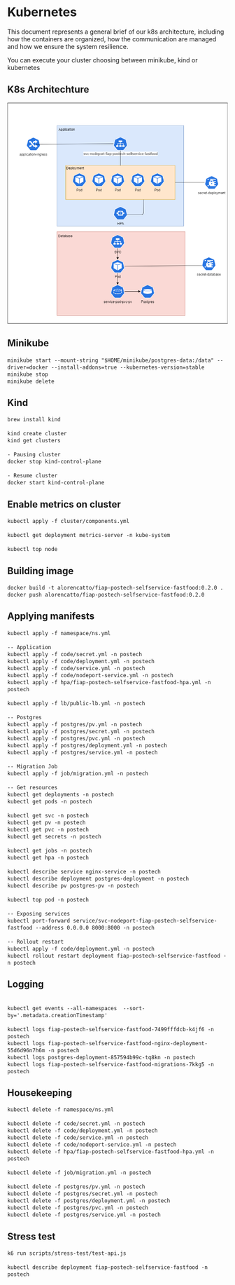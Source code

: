 # Kubernetes
This document represents a general brief of our k8s architecture, including how the containers are organized, how the communication are managed and how we ensure the system resilience.

You can execute your cluster choosing between minikube, kind or kubernetes
## K8s Architechture
![alt text](k8s-archtechture.png)

## Minikube
```shell
minikube start --mount-string "$HOME/minikube/postgres-data:/data" --driver=docker --install-addons=true --kubernetes-version=stable
minikube stop
minikube delete
```
## Kind
```shell
brew install kind

kind create cluster
kind get clusters

- Pausing cluster
docker stop kind-control-plane

- Resume cluster 
docker start kind-control-plane
```

## Enable metrics on cluster
```shell
kubectl apply -f cluster/components.yml

kubectl get deployment metrics-server -n kube-system

kubectl top node
```

## Building image
```shell
docker build -t alorencatto/fiap-postech-selfservice-fastfood:0.2.0 .
docker push alorencatto/fiap-postech-selfservice-fastfood:0.2.0
```

## Applying manifests
```shell
kubectl apply -f namespace/ns.yml

-- Application
kubectl apply -f code/secret.yml -n postech
kubectl apply -f code/deployment.yml -n postech
kubectl apply -f code/service.yml -n postech
kubectl apply -f code/nodeport-service.yml -n postech
kubectl apply -f hpa/fiap-postech-selfservice-fastfood-hpa.yml -n postech

kubectl apply -f lb/public-lb.yml -n postech

-- Postgres
kubectl apply -f postgres/pv.yml -n postech
kubectl apply -f postgres/secret.yml -n postech
kubectl apply -f postgres/pvc.yml -n postech
kubectl apply -f postgres/deployment.yml -n postech
kubectl apply -f postgres/service.yml -n postech

-- Migration Job
kubectl apply -f job/migration.yml -n postech

-- Get resources
kubectl get deployments -n postech
kubectl get pods -n postech

kubectl get svc -n postech
kubectl get pv -n postech
kubectl get pvc -n postech
kubectl get secrets -n postech

kubectl get jobs -n postech
kubectl get hpa -n postech

kubectl describe service nginx-service -n postech
kubectl describe deployment postgres-deployment -n postech
kubectl describe pv postgres-pv -n postech

kubectl top pod -n postech

-- Exposing services
kubectl port-forward service/svc-nodeport-fiap-postech-selfservice-fastfood --address 0.0.0.0 8000:8000 -n postech

-- Rollout restart
kubectl apply -f code/deployment.yml -n postech
kubectl rollout restart deployment fiap-postech-selfservice-fastfood -n postech
```

## Logging
```shell

kubectl get events --all-namespaces  --sort-by='.metadata.creationTimestamp'

kubectl logs fiap-postech-selfservice-fastfood-7499fffdcb-k4jf6 -n postech
kubectl logs fiap-postech-selfservice-fastfood-nginx-deployment-55d6d96n7h6m -n postech
kubectl logs postgres-deployment-857594b99c-tq8kn -n postech
kubectl logs fiap-postech-selfservice-fastfood-migrations-7kkg5 -n postech
```

## Housekeeping
```shell
kubectl delete -f namespace/ns.yml

kubectl delete -f code/secret.yml -n postech
kubectl delete -f code/deployment.yml -n postech
kubectl delete -f code/service.yml -n postech
kubectl delete -f code/nodeport-service.yml -n postech
kubectl delete -f hpa/fiap-postech-selfservice-fastfood-hpa.yml -n postech

kubectl delete -f job/migration.yml -n postech

kubectl delete -f postgres/pv.yml -n postech
kubectl delete -f postgres/secret.yml -n postech
kubectl delete -f postgres/deployment.yml -n postech
kubectl delete -f postgres/pvc.yml -n postech
kubectl delete -f postgres/service.yml -n postech
```

## Stress test
```shell
k6 run scripts/stress-test/test-api.js

kubectl describe deployment fiap-postech-selfservice-fastfood -n postech
```